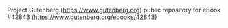 Project Gutenberg (https://www.gutenberg.org) public repository for eBook #42843 (https://www.gutenberg.org/ebooks/42843)
